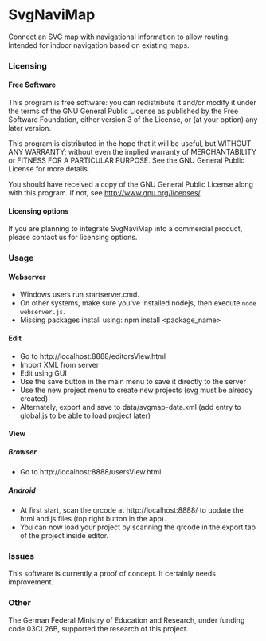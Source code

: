 # SvgNaviMap

Connect an SVG map with navigational information to allow routing. Intended for indoor navigation based on existing maps.


### Licensing

#### Free Software

This program is free software: you can redistribute it and/or modify it under the terms of the GNU General Public License as published by the Free Software Foundation, either version 3 of the License, or (at your option) any later version.

This program is distributed in the hope that it will be useful, but WITHOUT ANY WARRANTY; without even the implied warranty of MERCHANTABILITY or FITNESS FOR A PARTICULAR PURPOSE.  See the GNU General Public License for more details.

You should have received a copy of the GNU General Public License along with this program.  If not, see <http://www.gnu.org/licenses/>.

#### Licensing options

If you are planning to integrate SvgNaviMap into a commercial product, please contact us for licensing options.


### Usage

#### Webserver
* Windows users run startserver.cmd.
* On other systems, make sure you've installed nodejs, then execute ``node webserver.js``.
* Missing packages install using: npm install <package_name>

#### Edit
* Go to http://localhost:8888/editorsView.html
* Import XML from server
* Edit using GUI
* Use the save button in the main menu to save it directly to the server
* Use the new project menu to create new projects (svg must be already created)
* Alternately, export and save to data/svgmap-data.xml (add entry to global.js to be able to load project later)

#### View

##### Browser
* Go to http://localhost:8888/usersView.html

##### Android
* At first start, scan the qrcode at http://localhost:8888/ to update the html and js files (top right button in the app).
* You can now load your project by scanning the qrcode in the export tab of the project inside editor.


### Issues


This software is currently a proof of concept. It certainly needs improvement.


### Other

The German Federal Ministry of Education and Research, under funding code 03CL26B, supported the research of this project.